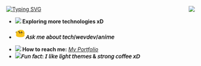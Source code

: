
[![Typing SVG](https://readme-typing-svg.herokuapp.com?font=Yanone+Kaffeesatz&color=E03B8B&size=64&center=true&vCenter=true&width=1000&height=200&lines=Hi+%F0%9F%91%8B%2C+I'm+Lavanya)](https://git.io/typing-svg)
<img align="right" src="https://github.com/anathayna/anathayna/blob/master/assets/pusheencode.gif"/>

- <p><b><img src="https://media.giphy.com/media/WUlplcMpOCEmTGBtBW/giphy.gif" width="30"> Exploring more technologies xD </b></p>
- <p><img src="https://github.com/anathayna/anathayna/blob/master/assets/happy.gif?raw=1" width="25vw"/><b> 𝘈𝘴𝘬 𝘮𝘦 𝘢𝘣𝘰𝘶𝘵 𝘵𝘦𝘤𝘩/𝘸𝘦𝘷𝘥𝘦𝘷/𝘢𝘯𝘪𝘮𝘦 </b> </p>
- <img src="https://github.com/anathayna/anathayna/blob/master/assets/nyancat.gif?raw=1" width="45vw"/><b> How to reach me:</b> _[My Portfolio](https://lavanyamanohar11.github.io/portfolio/)_
- <img src="https://github.com/anathayna/anathayna/blob/master/assets/enthusiast.gif?raw=1" width="35vw"/><b>𝘍𝘶𝘯 𝘧𝘢𝘤𝘵: 𝘐 𝘭𝘪𝘬𝘦 𝘭𝘪𝘨𝘩𝘵 𝘵𝘩𝘦𝘮𝘦𝘴 & 𝘴𝘵𝘳𝘰𝘯𝘨 𝘤𝘰𝘧𝘧𝘦𝘦 𝘹𝘋 </b>
